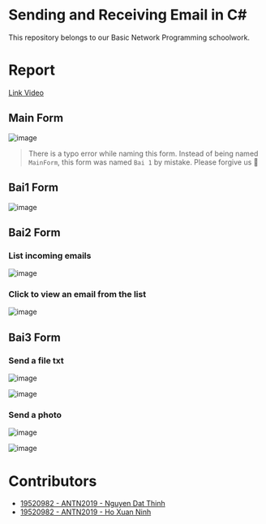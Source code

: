 # Sending and Receiving Email in C#
This repository belongs to our Basic Network Programming schoolwork.  

# Report
[Link Video](https://www.youtube.com/watch?v=tkb68sRI40o)
## Main Form
![image](https://user-images.githubusercontent.com/31529599/119470570-af4e5580-bd72-11eb-944d-012cc792f0e2.png)  
> There is a typo error while naming this form. Instead of being named `MainForm`, this form was named `Bai 1` by mistake. Please forgive us 🙏  

## Bai1 Form
![image](https://user-images.githubusercontent.com/31529599/119469797-e5d7a080-bd71-11eb-9fd7-6d718de03003.png)  

## Bai2 Form
### List incoming emails
![image](https://user-images.githubusercontent.com/31529599/119469964-0dc70400-bd72-11eb-9366-a2cb6461f696.png)  


### Click to view an email from the list
![image](https://user-images.githubusercontent.com/31529599/119469924-03a50580-bd72-11eb-9d9b-aa621206e4fe.png)  

## Bai3 Form
### Send a file txt

![image](https://user-images.githubusercontent.com/31529599/119467565-d35c6780-bd6f-11eb-9ed6-b211f4183788.png)  

![image](https://user-images.githubusercontent.com/31529599/119467650-eb33eb80-bd6f-11eb-8cfe-a690c183c9a8.png)  


### Send a photo

![image](https://user-images.githubusercontent.com/31529599/119467993-3ea63980-bd70-11eb-92c8-ee7ed73f4a77.png)  

![image](https://user-images.githubusercontent.com/31529599/119470111-3222e080-bd72-11eb-8355-b4c0dc961e95.png)  


# Contributors
- [19520982 - ANTN2019 - Nguyen Dat Thinh](https://github.com/datthinh1801)
- [19520982 - ANTN2019 - Ho Xuan Ninh](https://github.com/xuanninh1412)


